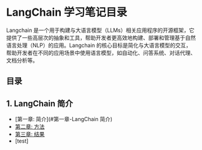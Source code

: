 # LangChain 学习笔记目录

Langchain 是一个用于构建与大语言模型（LLMs）相关应用程序的开源框架，它提供了一些高层次的抽象和工具，帮助开发者更高效地构建、部署和管理基于自然语言处理（NLP）的应用。Langchain 的核心目标是简化与大语言模型的交互，帮助开发者在不同的应用场景中使用语言模型，如自动化、问答系统、对话代理、文档分析等。 

## 目录
## 1. LangChain 简介
- [第一章: 简介](#第一章-LangChain 简介)
- [第二章: 方法](#第二章-核心概念)
- [第三章: 结果](#第三章-模块)
- [test]
